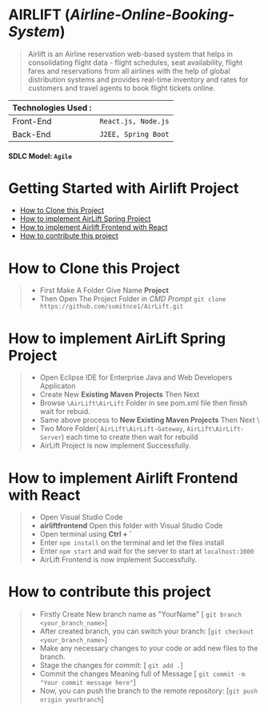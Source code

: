 # AIRLIFT (_Airline-Online-Booking-System_)

> Airlift is an Airline reservation web-based system that helps in consolidating flight data - flight schedules, seat availability, flight fares and reservations from all airlines with the help of global distribution systems and provides real-time inventory and rates for customers and travel agents to book flight tickets online.


| Technologies Used : ||
|------------------|------------------|
| Front-End | `React.js, Node.js` |
| Back-End | `J2EE, Spring Boot` |

#### SDLC Model: `Agile`


# Getting Started with Airlift Project

- [How to Clone this Project](#how-to-clone-this-project)
- [How to implement AirLift Spring Project](#how-to-implement-airlift-spring-project)
- [How to implement Airlift Frontend with React](#how-to-implement-airlift-frontend-with-react)
- [How to contribute this project](#how-to-contribute-this-project)


# How to Clone this Project

> - First Make A Folder Give Name **Project**
> - Then Open The Project Folder in *CMD Prompt* `git clone https://github.com/sumitnce1/AirLift.git`

# How to implement AirLift Spring Project

> - Open Eclipse IDE for Enterprise Java and Web Developers Applicaton
> - Create New **Existing Maven Projects** Then Next
> - Browse `\AirLift\AirLift` Folder in see pom.xml file then finish wait for rebuid.
> - Same above process to **New Existing Maven Projects** Then Next \
> - Two More Folder( `AirLift\AirLift-Gateway`, `AirLift\AirLift-Server`) each time to create then wait for rebuild 
> - AirLift Project is now implement Successfully.

# How to implement Airlift Frontend with React
> - Open Visual Studio Code
> - **airliftfrontend** Open this folder with Visual Studio Code
> - Open terminal using **Ctrl + `**
> - Enter `npm install` on the terminal and let the files install
> - Enter `npm start` and wait for the server to start at `localhost:3000`
> - AirLift Frontend is now implement Successfully.

# How to contribute this project

> - Firstly Create New branch name as "YourName" [ `git branch <your_branch_name>`]
> - After created branch, you can switch your branch: [`git checkout <your_branch_name>`]
> - Make any necessary changes to your code or add new files to the branch.
> - Stage the changes for commit: [ `git add .`]
> - Commit the changes Meaning full of Message [ `git commit -m "Your commit message here"`]
> - Now, you can push the branch to the remote repository: [`git push origin yourbranch`]
